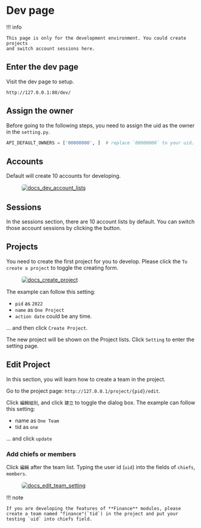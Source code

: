 # Dev page

!!! info

    This page is only for the development environment. You could create projects
    and switch account sessions here.

## Enter the dev page

Visit the dev page to setup.

    http://127.0.0.1:80/dev/

## Assign the owner

Before going to the following steps, you need to assign the uid as the owner in the `setting.py`.

``` python title="setting.py"
API_DEFAULT_OWNERS = ['00000000', ]  # replace `00000000` to your uid.
```

## Accounts

Default will create 10 accounts for developing.

<figure markdown>
  <a href="https://s3.toomore.net/coscup/volunteer/docs_dev_account_lists.png">
    <img alt="docs_dev_account_lists"
         src="https://s3.toomore.net/coscup/volunteer/docs_dev_account_lists.png"
         style="border: 1px #ececec solid; border-radius: 0.4rem;"
    >
  </a>
</figure>

## Sessions

In the sessions section, there are 10 account lists by default. You can switch
those account sessions by clicking the button.

## Projects

You need to create the first project for you to develop. Please click
the `To create a project` to toggle the creating form.

<figure markdown>
  <a href="https://s3.toomore.net/coscup/volunteer/docs_create_project.png">
    <img alt="docs_create_project"
         src="https://s3.toomore.net/coscup/volunteer/docs_create_project.png"
         style="border: 1px #ececec solid; border-radius: 0.4rem;"
    >
  </a>
</figure>

The example can follow this setting:

- `pid` as `2022`
- `name` as `One Project`
- `action date` could be any time.

... and then click `Create Project`.

The new project will be shown on the Project lists. Click `Setting` to
enter the setting page.

## Edit Project

In this section, you will learn how to create a team in the project.

Go to the project page: `http://127.0.0.1/project/{pid}/edit`.

Click `編輯組別`, and click `建立` to toggle the dialog box. The example can follow this setting:

- name as `One Team`
- tid as `one`

... and click `update`

### Add chiefs or members

Click `編輯` after the team list. Typing the user id (`uid`) into the fields of `chiefs`, `members`.

<figure markdown>
  <a href="https://s3.toomore.net/coscup/volunteer/docs_edit_team_setting.png">
    <img alt="docs_edit_team_setting"
         src="https://s3.toomore.net/coscup/volunteer/docs_edit_team_setting.png"
         style="border: 1px #ececec solid; border-radius: 0.4rem;"
    >
  </a>
</figure>

!!! note

    If you are developing the features of **Finance** modules, please create a team named "finance"(`tid`) in the project and put your testing `uid` into chiefs field.

